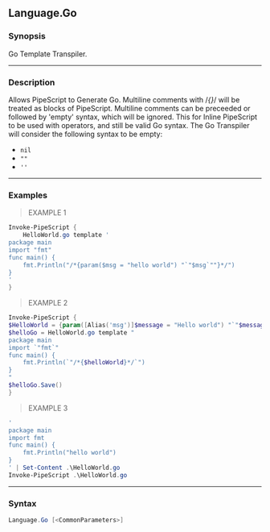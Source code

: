 Language.Go
-----------




### Synopsis
Go Template Transpiler.



---


### Description

Allows PipeScript to Generate Go.
Multiline comments with /*{}*/ will be treated as blocks of PipeScript.
Multiline comments can be preceeded or followed by 'empty' syntax, which will be ignored.
This for Inline PipeScript to be used with operators, and still be valid Go syntax. 
The Go Transpiler will consider the following syntax to be empty:
* ```nil```
* ```""```
* ```''```



---


### Examples
> EXAMPLE 1

```PowerShell
Invoke-PipeScript {    
    HelloWorld.go template '
package main
import "fmt"
func main() {
    fmt.Println("/*{param($msg = "hello world") "`"$msg`""}*/")
}
'
}
```
> EXAMPLE 2

```PowerShell
Invoke-PipeScript {
$HelloWorld = {param([Alias('msg')]$message = "Hello world") "`"$message`""}
$helloGo = HelloWorld.go template "
package main
import `"fmt`"
func main() {
    fmt.Println(`"/*{$helloWorld}*/`")
}
"
$helloGo.Save()
}
```
> EXAMPLE 3

```PowerShell
'
package main
import fmt
func main() {
    fmt.Println("hello world")
}
' | Set-Content .\HelloWorld.go
Invoke-PipeScript .\HelloWorld.go
```


---


### Syntax
```PowerShell
Language.Go [<CommonParameters>]
```

